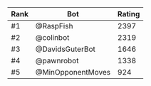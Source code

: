 Rank|Bot|Rating
---|---|---
#1|@RaspFish|2397
#2|@colinbot|2319
#3|@DavidsGuterBot|1646
#4|@pawnrobot|1338
#5|@MinOpponentMoves|924
